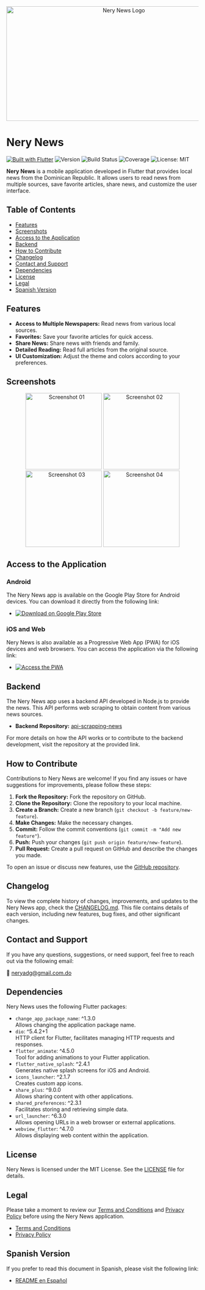 <div align="center">
  <img src="https://github.com/neryad/rd_loca_news/blob/dev/assets/nerylogoR.png?raw=true" 
       alt="Nery News Logo" 
       width="600" 
       height="300">
</div>

# Nery News

[![Built with Flutter](https://img.shields.io/badge/Built_with-Flutter-blue.svg)](https://flutter.dev/)
![Version](https://img.shields.io/badge/Version-1.0.0-blue)
![Build Status](https://img.shields.io/badge/Build-Passing-brightgreen)
![Coverage](https://img.shields.io/badge/Coverage-90%25-brightgreen)
![License: MIT](https://img.shields.io/badge/License-MIT-yellow.svg)

**Nery News** is a mobile application developed in Flutter that provides local news from the Dominican Republic. It allows users to read news from multiple sources, save favorite articles, share news, and customize the user interface.

## Table of Contents

- [Features](#features)
- [Screenshots](#screenshots)
- [Access to the Application](#access-to-the-application)
- [Backend](#backend)
- [How to Contribute](#how-to-contribute)
- [Changelog](#changelog)
- [Contact and Support](#contact-and-support)
- [Dependencies](#dependencies)
- [License](#license)
- [Legal](#legal)
- [Spanish Version](#english-version)

## Features

- **Access to Multiple Newspapers:** Read news from various local sources.
- **Favorites:** Save your favorite articles for quick access.
- **Share News:** Share news with friends and family.
- **Detailed Reading:** Read full articles from the original source.
- **UI Customization:** Adjust the theme and colors according to your preferences.

## Screenshots

<div align="center">
  <img src="https://github.com/user-attachments/assets/6a44eff3-a44a-431a-971f-3872c3a864f1" 
       alt="Screenshot 01" 
       width="200" 
       height="auto">
  <img src="https://github.com/user-attachments/assets/939644f2-5af2-4db8-b5bd-4ed1db891208" 
       alt="Screenshot 02" 
       width="200" 
       height="auto">
  <img src="https://github.com/user-attachments/assets/3aceda41-1bc5-4173-94be-a35bc764b88a" 
       alt="Screenshot 03" 
       width="200" 
       height="auto">
  <img src="https://github.com/user-attachments/assets/44c95173-a323-4686-8aeb-3f52e66932a5" 
       alt="Screenshot 04" 
       width="200" 
       height="auto">
</div>

## Access to the Application

### Android

The Nery News app is available on the Google Play Store for Android devices. You can download it directly from the following link:

- [![Download on Google Play Store](https://img.shields.io/badge/Google%20Play-Download-brightgreen)](link_to_play_store)

### iOS and Web

Nery News is also available as a Progressive Web App (PWA) for iOS devices and web browsers. You can access the application via the following link:

- [![Access the PWA](https://img.shields.io/badge/PWA-Access%20Now-blue)](https://nerynews.netlify.app/)

## Backend

The Nery News app uses a backend API developed in Node.js to provide the news. This API performs web scraping to obtain content from various news sources.

- **Backend Repository:** [api-scrapping-news](https://github.com/neryad/api-scrapping-news)

For more details on how the API works or to contribute to the backend development, visit the repository at the provided link.

## How to Contribute

Contributions to Nery News are welcome! If you find any issues or have suggestions for improvements, please follow these steps:

1. **Fork the Repository:** Fork the repository on GitHub.
2. **Clone the Repository:** Clone the repository to your local machine.
3. **Create a Branch:** Create a new branch (`git checkout -b feature/new-feature`).
4. **Make Changes:** Make the necessary changes.
5. **Commit:** Follow the commit conventions (`git commit -m "Add new feature"`).
6. **Push:** Push your changes (`git push origin feature/new-feature`).
7. **Pull Request:** Create a pull request on GitHub and describe the changes you made.

To open an issue or discuss new features, use the [GitHub repository](https://github.com/neryad/rd_loca_news).

## Changelog

To view the complete history of changes, improvements, and updates to the Nery News app, check the [CHANGELOG.md](./CHANGELOG.md). This file contains details of each version, including new features, bug fixes, and other significant changes.

## Contact and Support

If you have any questions, suggestions, or need support, feel free to reach out via the following email:

📧 neryadg@gmail.com.do


## Dependencies

Nery News uses the following Flutter packages:

- `change_app_package_name`: ^1.3.0  
  Allows changing the application package name.
- `dio`: ^5.4.2+1  
  HTTP client for Flutter, facilitates managing HTTP requests and responses.
- `flutter_animate`: ^4.5.0  
  Tool for adding animations to your Flutter application.
- `flutter_native_splash`: ^2.4.1  
  Generates native splash screens for iOS and Android.
- `icons_launcher`: ^2.1.7  
  Creates custom app icons.
- `share_plus`: ^9.0.0  
  Allows sharing content with other applications.
- `shared_preferences`: ^2.3.1  
  Facilitates storing and retrieving simple data.
- `url_launcher`: ^6.3.0  
  Allows opening URLs in a web browser or external applications.
- `webview_flutter`: ^4.7.0  
  Allows displaying web content within the application.

## License

Nery News is licensed under the MIT License. See the [LICENSE](/LICENSE) file for details.

## Legal

Please take a moment to review our [Terms and Conditions](./TERMS_AND_CONDITIONS.md) and [Privacy Policy](./PRIVACY_POLICY.md) before using the Nery News application.

- [Terms and Conditions](./TERMS_AND_CONDITIONS.md)
- [Privacy Policy](./PRIVACY_POLICY.md)

## Spanish Version

If you prefer to read this document in Spanish, please visit the following link:

- [README en Español](./README.md)
